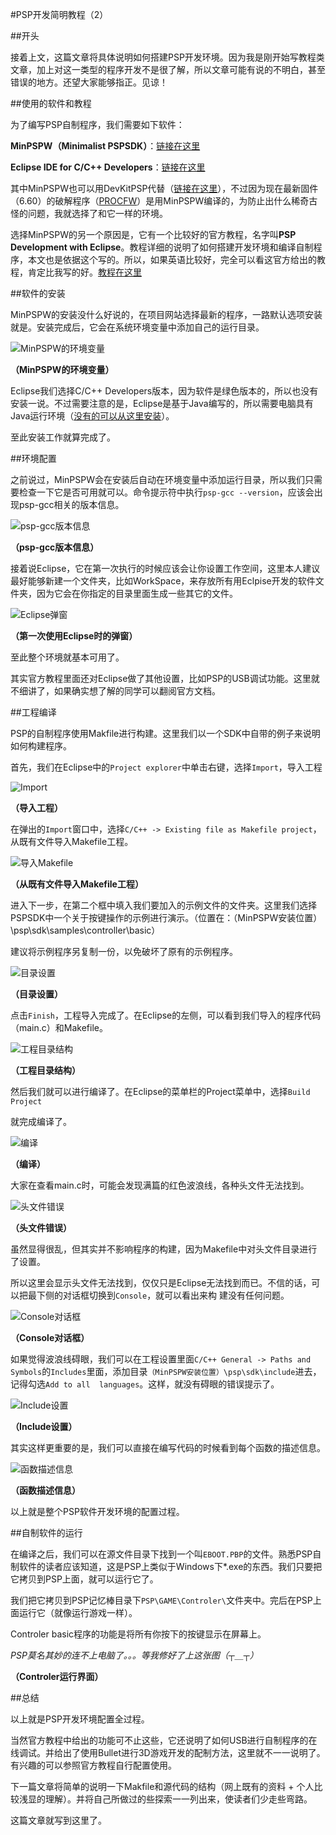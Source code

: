 #PSP开发简明教程（2）

##开头

接着上文，这篇文章将具体说明如何搭建PSP开发环境。因为我是刚开始写教程类文章，加上对这一类型的程序开发不是很了解，所以文章可能有说的不明白，甚至错误的地方。还望大家能够指正。见谅！

##使用的软件和教程

为了编写PSP自制程序，我们需要如下软件：

**MinPSPW（Minimalist PSPSDK）**：[链接在这里][1]

**Eclipse IDE for C/C++ Developers**：[链接在这里][2]

其中MinPSPW也可以用DevKitPSP代替（[链接在这里][3]），不过因为现在最新固件（6.60）的破解程序（[PROCFW][4]）是用MinPSPW编译的，为防止出什么稀奇古怪的问题，我就选择了和它一样的环境。

选择MinPSPW的另一个原因是，它有一个比较好的官方教程，名字叫**PSP Development with Eclipse**。教程详细的说明了如何搭建开发环境和编译自制程序，本文也是依据这个写的。所以，如果英语比较好，完全可以看这官方给出的教程，肯定比我写的好。[教程在这里][5]

##软件的安装

MinPSPW的安装没什么好说的，在项目网站选择最新的程序，一路默认选项安装就是。安装完成后，它会在系统环境变量中添加自己的运行目录。

![MinPSPW的环境变量][6]

**（MinPSPW的环境变量）**

Eclipse我们选择C/C++ Developers版本，因为软件是绿色版本的，所以也没有安装一说。不过需要注意的是，Eclipse是基于Java编写的，所以需要电脑具有Java运行环境（[没有的可以从这里安装][7]）。

至此安装工作就算完成了。

##环境配置

之前说过，MinPSPW会在安装后自动在环境变量中添加运行目录，所以我们只需要检查一下它是否可用就可以。命令提示符中执行`psp-gcc --version`，应该会出现psp-gcc相关的版本信息。

![psp-gcc版本信息][8]

**（psp-gcc版本信息）**

接着说Eclipse，它在第一次执行的时候应该会让你设置工作空间，这里本人建议最好能够新建一个文件夹，比如WorkSpace，来存放所有用Eclpise开发的软件文件夹，因为它会在你指定的目录里面生成一些其它的文件。

![Eclipse弹窗][9]

**（第一次使用Eclipse时的弹窗）**

至此整个环境就基本可用了。

其实官方教程里面还对Eclipse做了其他设置，比如PSP的USB调试功能。这里就不细讲了，如果确实想了解的同学可以翻阅官方文档。

##工程编译

PSP的自制程序使用Makfile进行构建。这里我们以一个SDK中自带的例子来说明如何构建程序。

首先，我们在Eclipse中的`Project explorer`中单击右键，选择`Import`，导入工程

![Import][10]

**（导入工程）**

在弹出的`Import`窗口中，选择`C/C++ -> Existing file as Makefile project`，从既有文件导入Makefile工程。

![导入Makefile][11]

**（从既有文件导入Makefile工程）**

进入下一步，在第二个框中填入我们要加入的示例文件的文件夹。这里我们选择PSPSDK中一个关于按键操作的示例进行演示。（位置在：（MinPSPW安装位置）\psp\sdk\samples\controller\basic）

建议将示例程序另复制一份，以免破坏了原有的示例程序。

![目录设置][12]

**（目录设置）**

点击`Finish`，工程导入完成了。在Eclipse的左侧，可以看到我们导入的程序代码（main.c）和Makefile。

![工程目录结构][13]

**（工程目录结构）**

然后我们就可以进行编译了。在Eclipse的菜单栏的Project菜单中，选择`Build Project`

就完成编译了。

![编译][14]

**（编译）**

大家在查看main.c时，可能会发现满篇的红色波浪线，各种头文件无法找到。

![头文件错误][15]

**（头文件错误）**

虽然显得很乱，但其实并不影响程序的构建，因为Makefile中对头文件目录进行了设置。

所以这里会显示头文件无法找到，仅仅只是Eclipse无法找到而已。不信的话，可以把最下侧的对话框切换到`Console`，就可以看出来构	建没有任何问题。

![Console对话框][16]

**（Console对话框）**

如果觉得波浪线碍眼，我们可以在工程设置里面`C/C++ General -> Paths and Symbols`的`Includes`里面，添加目录`（MinPSPW安装位置）\psp\sdk\include`进去，记得勾选`Add to all  languages`。这样，就没有碍眼的错误提示了。

![Include设置][17]

**（Include设置）**

其实这样更重要的是，我们可以直接在编写代码的时候看到每个函数的描述信息。

![函数描述信息][18]

**（函数描述信息）**

以上就是整个PSP软件开发环境的配置过程。

##自制软件的运行

在编译之后，我们可以在源文件目录下找到一个叫`EBOOT.PBP`的文件。熟悉PSP自制软件的读者应该知道，这是PSP上类似于Windows下*.exe的东西。我们只要把它拷贝到PSP上面，就可以运行它了。

我们把它拷贝到PSP记忆棒目录下`PSP\GAME\Controler\`文件夹中。完后在PSP上面运行它（就像运行游戏一样）。

Controler basic程序的功能是将所有你按下的按键显示在屏幕上。

*PSP莫名其妙的连不上电脑了。。。等我修好了上这张图（┬＿┬）*

**（Controler运行界面）**

##总结

以上就是PSP开发环境配置全过程。

当然官方教程中给出的功能可不止这些，它还说明了如何USB进行自制程序的在线调试。并给出了使用Bullet进行3D游戏开发的配制方法，这里就不一一说明了。有兴趣的可以参照官方教程自行配置使用。

下一篇文章将简单的说明一下Makfile和源代码的结构（网上既有的资料 + 个人比较浅显的理解）。并将自己所做过的些探索一一列出来，使读者们少走些弯路。

这篇文章就写到这里了。




[1]:http://sourceforge.net/projects/minpspw/
[2]:https://www.eclipse.org/downloads/packages/eclipse-ide-cc-developers/keplersr2
[3]:http://sourceforge.net/projects/devkitpro/files/devkitPSP/
[4]:https://code.google.com/p/procfw/
[5]:http://sourceforge.net/projects/minpspw/files/book/PSP%20Dev%20with%20Eclipse/
[6]:https://raw.githubusercontent.com/flymaxty/OSChina_Blog/master/PSP%E5%BC%80%E5%8F%91%E7%AE%80%E6%98%8E%E6%95%99%E7%A8%8B%EF%BC%882%EF%BC%89/image/01.jpg
[7]:http://www.java.com/zh_CN/
[8]:https://raw.githubusercontent.com/flymaxty/OSChina_Blog/master/PSP%E5%BC%80%E5%8F%91%E7%AE%80%E6%98%8E%E6%95%99%E7%A8%8B%EF%BC%882%EF%BC%89/image/02.jpg
[9]:https://raw.githubusercontent.com/flymaxty/OSChina_Blog/master/PSP%E5%BC%80%E5%8F%91%E7%AE%80%E6%98%8E%E6%95%99%E7%A8%8B%EF%BC%882%EF%BC%89/image/03.jpg
[10]:https://raw.githubusercontent.com/flymaxty/OSChina_Blog/master/PSP%E5%BC%80%E5%8F%91%E7%AE%80%E6%98%8E%E6%95%99%E7%A8%8B%EF%BC%882%EF%BC%89/image/04.jpg
[11]:https://raw.githubusercontent.com/flymaxty/OSChina_Blog/master/PSP%E5%BC%80%E5%8F%91%E7%AE%80%E6%98%8E%E6%95%99%E7%A8%8B%EF%BC%882%EF%BC%89/image/05.jpg
[12]:https://raw.githubusercontent.com/flymaxty/OSChina_Blog/master/PSP%E5%BC%80%E5%8F%91%E7%AE%80%E6%98%8E%E6%95%99%E7%A8%8B%EF%BC%882%EF%BC%89/image/06.jpg
[13]:https://raw.githubusercontent.com/flymaxty/OSChina_Blog/master/PSP%E5%BC%80%E5%8F%91%E7%AE%80%E6%98%8E%E6%95%99%E7%A8%8B%EF%BC%882%EF%BC%89/image/07.jpg
[14]:https://raw.githubusercontent.com/flymaxty/OSChina_Blog/master/PSP%E5%BC%80%E5%8F%91%E7%AE%80%E6%98%8E%E6%95%99%E7%A8%8B%EF%BC%882%EF%BC%89/image/08.jpg
[15]:https://raw.githubusercontent.com/flymaxty/OSChina_Blog/master/PSP%E5%BC%80%E5%8F%91%E7%AE%80%E6%98%8E%E6%95%99%E7%A8%8B%EF%BC%882%EF%BC%89/image/09.jpg
[16]:https://raw.githubusercontent.com/flymaxty/OSChina_Blog/master/PSP%E5%BC%80%E5%8F%91%E7%AE%80%E6%98%8E%E6%95%99%E7%A8%8B%EF%BC%882%EF%BC%89/image/10.jpg
[17]:https://raw.githubusercontent.com/flymaxty/OSChina_Blog/master/PSP%E5%BC%80%E5%8F%91%E7%AE%80%E6%98%8E%E6%95%99%E7%A8%8B%EF%BC%882%EF%BC%89/image/11.jpg
[18]:https://raw.githubusercontent.com/flymaxty/OSChina_Blog/master/PSP%E5%BC%80%E5%8F%91%E7%AE%80%E6%98%8E%E6%95%99%E7%A8%8B%EF%BC%882%EF%BC%89/image/12.jpg
[19]:https://raw.githubusercontent.com/flymaxty/OSChina_Blog/master/PSP%E5%BC%80%E5%8F%91%E7%AE%80%E6%98%8E%E6%95%99%E7%A8%8B%EF%BC%882%EF%BC%89/image/13.jpg